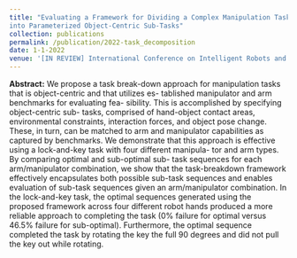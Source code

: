 ```yaml
---
title: "Evaluating a Framework for Dividing a Complex Manipulation Task
into Parameterized Object-Centric Sub-Tasks"
collection: publications
permalink: /publication/2022-task_decomposition
date: 1-1-2022
venue: '[IN REVIEW] International Conference on Intelligent Robots and Systems (IROS)'
---
```



**Abstract:** We propose a task break-down approach for
manipulation tasks that is object-centric and that utilizes es-
tablished manipulator and arm benchmarks for evaluating fea-
sibility. This is accomplished by specifying object-centric sub-
tasks, comprised of hand-object contact areas, environmental
constraints, interaction forces, and object pose change. These,
in turn, can be matched to arm and manipulator capabilities as
captured by benchmarks. We demonstrate that this approach is
effective using a lock-and-key task with four different manipula-
tor and arm types. By comparing optimal and sub-optimal sub-
task sequences for each arm/manipulator combination, we show
that the task-breakdown framework effectively encapsulates
both possible sub-task sequences and enables evaluation of
sub-task sequences given an arm/manipulator combination. In
the lock-and-key task, the optimal sequences generated using
the proposed framework across four different robot hands
produced a more reliable approach to completing the task
(0% failure for optimal versus 46.5% failure for sub-optimal).
Furthermore, the optimal sequence completed the task by
rotating the key the full 90 degrees and did not pull the key
out while rotating.
